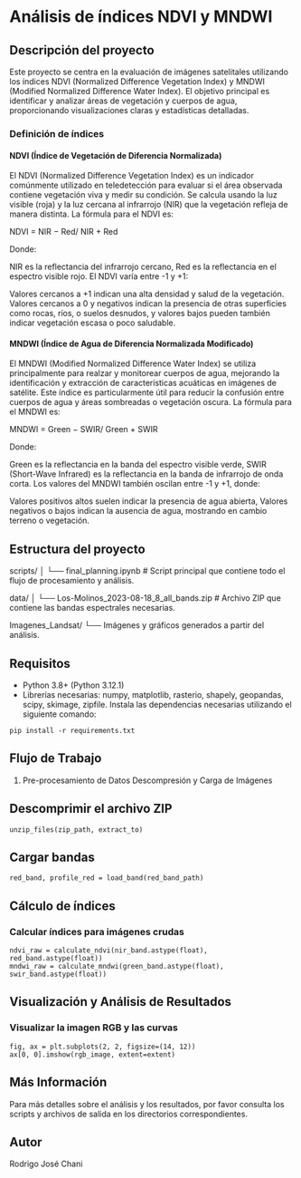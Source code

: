# Análisis de índices NDVI y MNDWI

## Descripción del proyecto
Este proyecto se centra en la evaluación de imágenes satelitales utilizando los índices NDVI (Normalized Difference Vegetation Index) y MNDWI (Modified Normalized Difference Water Index). El objetivo principal es identificar y analizar áreas de vegetación y cuerpos de agua, proporcionando visualizaciones claras y estadísticas detalladas.

### Definición de índices
#### NDVI (Índice de Vegetación de Diferencia Normalizada)
El NDVI (Normalized Difference Vegetation Index) es un indicador comúnmente utilizado en teledetección para evaluar si el área observada contiene vegetación viva y medir su condición. Se calcula usando la luz visible (roja) y la luz cercana al infrarrojo (NIR) que la vegetación refleja de manera distinta. La fórmula para el NDVI es:

NDVI = NIR − Red/ NIR + Red

Donde:

NIR es la reflectancia del infrarrojo cercano,
Red es la reflectancia en el espectro visible rojo.
El NDVI varía entre -1 y +1:

Valores cercanos a +1 indican una alta densidad y salud de la vegetación.
Valores cercanos a 0 y negativos indican la presencia de otras superficies como rocas, ríos, o suelos desnudos, y valores bajos pueden también indicar vegetación escasa o poco saludable.

#### MNDWI (Índice de Agua de Diferencia Normalizada Modificado)
El MNDWI (Modified Normalized Difference Water Index) se utiliza principalmente para realzar y monitorear cuerpos de agua, mejorando la identificación y extracción de características acuáticas en imágenes de satélite. Este índice es particularmente útil para reducir la confusión entre cuerpos de agua y áreas sombreadas o vegetación oscura. La fórmula para el MNDWI es:

MNDWI = Green − SWIR/ Green + SWIR

Donde:

Green es la reflectancia en la banda del espectro visible verde,
SWIR (Short-Wave Infrared) es la reflectancia en la banda de infrarrojo de onda corta.
Los valores del MNDWI también oscilan entre -1 y +1, donde:

Valores positivos altos suelen indicar la presencia de agua abierta,
Valores negativos o bajos indican la ausencia de agua, mostrando en cambio terreno o vegetación.

## Estructura del proyecto
scripts/
│
└── final_planning.ipynb # Script principal que contiene todo el flujo de procesamiento y análisis.

data/
│
└── Los-Molinos_2023-08-18_8_all_bands.zip # Archivo ZIP que contiene las bandas espectrales necesarias.

Imagenes_Landsat/
└── Imágenes y gráficos generados a partir del análisis.

## Requisitos
- Python 3.8+ (Python 3.12.1)
- Librerías necesarias: numpy, matplotlib, rasterio, shapely, geopandas, scipy, skimage, zipfile.
Instala las dependencias necesarias utilizando el siguiente comando:
```
pip install -r requirements.txt
```

## Flujo de Trabajo
1. Pre-procesamiento de Datos
Descompresión y Carga de Imágenes

## Descomprimir el archivo ZIP
```
unzip_files(zip_path, extract_to)
```
## Cargar bandas
```
red_band, profile_red = load_band(red_band_path)
```
## Cálculo de índices

### Calcular índices para imágenes crudas
```
ndvi_raw = calculate_ndvi(nir_band.astype(float), red_band.astype(float))
mndwi_raw = calculate_mndwi(green_band.astype(float), swir_band.astype(float))
```
## Visualización y Análisis de Resultados

###  Visualizar la imagen RGB y las curvas
```
fig, ax = plt.subplots(2, 2, figsize=(14, 12))
ax[0, 0].imshow(rgb_image, extent=extent)
```
## Más Información
Para más detalles sobre el análisis y los resultados, por favor consulta los scripts y archivos de salida en los directorios correspondientes.

## Autor
Rodrigo José Chani

